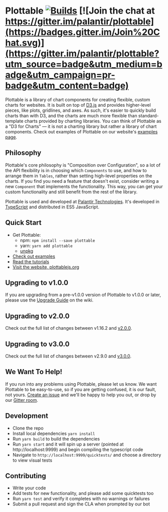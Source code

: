 # Plottable [![Builds](https://api.travis-ci.org/repositories/palantir/plottable.svg?branch=master)](https://travis-ci.org/palantir/plottable) [![Join the chat at https://gitter.im/palantir/plottable](https://badges.gitter.im/Join%20Chat.svg)](https://gitter.im/palantir/plottable?utm_source=badge&utm_medium=badge&utm_campaign=pr-badge&utm_content=badge)

Plottable is a library of chart components for creating flexible, custom charts for websites. It is built on top of [D3.js](http://d3js.org/) and provides higher-level pieces, like plots, gridlines, and axes. As such, it's easier to quickly build charts than with D3, and the charts are much
more flexible than standard-template charts provided by charting libraries. You can think of Plottable as a "D3 for Charts" &mdash; it is not a charting library but rather a library of chart components. Check out examples of Plottable on our website's [examples page](http://plottablejs.org/examples/).

## Philosophy

Plottable's core philosophy is "Composition over Configuration", so a lot of the API flexibility is in choosing which `Components` to use, and how to arrange them in `Tables`, rather than setting high-level properties on the charts. If you find you need a feature that doesn't exist, consider writing a new `Component` that implements the functionality. This way, you can get your custom functionality and still benefit from the rest of the library.

Plottable is used and developed at [Palantir Technologies](http://palantir.com/). It's developed in [TypeScript](http://typescriptlang.org/) and distributed in ES5 JavaScript.

## Quick Start

- Get Plottable:
  - npm: `npm install --save plottable`
  - yarn: `yarn add plottable`
  - [unpkg](https://unpkg.com/plottable/plottable.min.js)
- [Check out examples](http://plottablejs.org/examples/)
- [Read the tutorials](http://plottablejs.org/tutorials/)
- [Visit the website, plottablejs.org](http://plottablejs.org/)

## Upgrading to v1.0.0

If you are upgrading from a pre-v1.0.0 version of Plottable to v1.0.0 or later, please use the [Upgrade Guide](https://github.com/palantir/plottable/wiki/Upgrading-to-1.0.0) on the wiki.

## Upgrading to v2.0.0

Check out the full list of changes between v1.16.2 and [v2.0.0](https://github.com/palantir/plottable/wiki/2.0.0-Changes).

## Upgrading to v3.0.0

Check out the full list of changes between v2.9.0 and [v3.0.0](https://github.com/palantir/plottable/wiki/Upgrading-to-3.0.0).

## We Want To Help!

If you run into any problems using Plottable, please let us know. We want Plottable to be easy-to-use, so if you are getting confused, it is our fault, not yours. [Create an issue](https://github.com/palantir/plottable/issues) and we'll be happy to help you out, or drop by our [Gitter room](https://gitter.im/palantir/plottable).

## Development

- Clone the repo
- Install local dependencies `yarn install`
- Run `yarn build` to build the dependencies
- Run `yarn start` and it will spin up a server (pointed at http://localhost:9999) and begin compiling the typescript code
- Navigate to `http://localhost:9999/quicktests/` and choose a directory to view visual tests

## Contributing

- Write your code
- Add tests for new functionality, and please add some quicktests too
- Run `yarn test` and verify it completes with no warnings or failures
- Submit a pull request and sign the CLA when prompted by our bot
